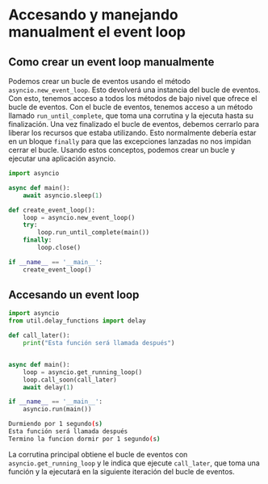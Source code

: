 # Accesando y manejando manualment el event loop


## Como crear un event loop manualmente

Podemos crear un bucle de eventos usando el método `asyncio.new_event_loop`. Esto devolverá una instancia del bucle de eventos. Con esto, tenemos acceso a todos los métodos de bajo nivel que ofrece el bucle de eventos. Con el bucle de eventos, tenemos acceso a un método llamado `run_until_complete`, que toma una corrutina y la ejecuta hasta su finalización. Una vez finalizado el bucle de eventos, debemos cerrarlo para liberar los recursos que estaba utilizando. Esto normalmente debería estar en un bloque `finally` para que las excepciones lanzadas no nos impidan cerrar el bucle. Usando estos conceptos, podemos crear un bucle y ejecutar una aplicación asyncio.


```python title="Crear event loop manualmente" linenums="1"
import asyncio

async def main():
    await asyncio.sleep(1)

def create_event_loop():
    loop = asyncio.new_event_loop()
    try:
        loop.run_until_complete(main())
    finally:
        loop.close()

if __name__ == '__main__':
    create_event_loop()
```

## Accesando un event loop

```python title="Accesando event loop manualmente" linenums="1"
import asyncio
from util.delay_functions import delay

def call_later():
    print("Esta función será llamada después")


async def main():
    loop = asyncio.get_running_loop()
    loop.call_soon(call_later)
    await delay(1)

if __name__ == '__main__':
    asyncio.run(main())
```

```bash title="Salida"
Durmiendo por 1 segundo(s)
Esta función será llamada después
Termino la funcion dormir por 1 segundo(s)
```

La corrutina principal obtiene el bucle de eventos con `asyncio.get_running_loop` y le indica que ejecute `call_later`, que toma una función y la ejecutará en la siguiente iteración del bucle de eventos. 



